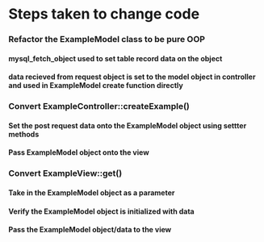 # Steps taken to change code

### Refactor the ExampleModel class to be pure OOP
#### mysql_fetch_object used to set table record data on the object
#### data recieved from request object is set to the model object in controller and used in ExampleModel create function directly


### Convert ExampleController::createExample()
#### Set the post request data onto the ExampleModel object using settter methods
#### Pass ExampleModel object onto the view


### Convert ExampleView::get() 
#### Take in the ExampleModel object as a parameter
#### Verify the ExampleModel object is initialized with data
#### Pass the ExampleModel object/data to the view
